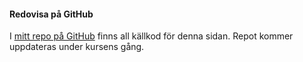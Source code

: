#### Redovisa på GitHub

I [mitt repo på GitHub](https://github.com/EvilBengt/bthramverk1-redovisa)
finns all källkod för denna sidan. Repot kommer uppdateras under kursens
gång.
